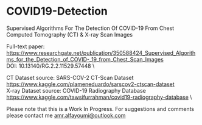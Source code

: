 # COVID19-Detection
Supervised Algorithms For The Detection Of COVID-19 From Chest Computed Tomography (CT) & X-ray Scan Images

Full-text paper: https://www.researchgate.net/publication/350588424_Supervised_Algorithms_for_the_Detection_of_COVID-_19_from_Chest_Scan_Images \
DOI: 10.13140/RG.2.2.11529.57448 \

CT Dataset source: SARS-COV-2 CT-Scan Dataset https://www.kaggle.com/plameneduardo/sarscov2-ctscan-dataset \
X-ray Dataset source: COVID-19 Radiography Database https://www.kaggle.com/tawsifurrahman/covid19-radiography-database \

Please note that this is a Work In Progress. For suggestions and comments please contact me amr.alfayoumi@outlook.com
